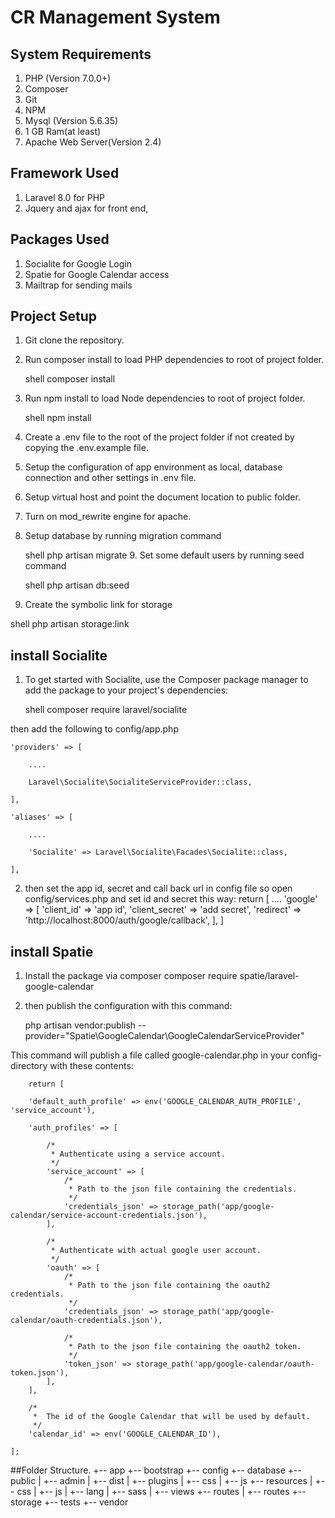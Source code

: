 # CR Management System

## System Requirements

1. PHP (Version 7.0.0+)
2. Composer
3. Git
4. NPM
5. Mysql (Version 5.6.35)
6. 1 GB Ram(at least)
7. Apache Web Server(Version 2.4)

## Framework Used

1. Laravel 8.0 for PHP
2. Jquery and ajax for front end,

## Packages Used

1. Socialite for Google Login
2. Spatie for Google Calendar access
3. Mailtrap for sending mails

## Project Setup

1. Git clone the repository.
2. Run composer install to load PHP dependencies to root of project folder.

    shell
    composer install

3. Run npm install to load Node dependencies to root of project folder.

    shell
    npm install

4. Create a .env file to the root of the project folder if not created by copying the .env.example file.

5. Setup the configuration of app environment as local, database connection and other settings in .env file.
6. Setup virtual host and point the document location to public folder.
7. Turn on mod_rewrite engine for apache.
8. Setup database by running migration command

    shell
    php artisan migrate 9. Set some default users by running seed command

    shell
    php artisan db:seed

9. Create the symbolic link for storage

shell
php artisan storage:link

## install Socialite

1. To get started with Socialite, use the Composer package manager to add the package to your project's dependencies:

   shell
   composer require laravel/socialite

then add the following to config/app.php

    'providers' => [

        ....

        Laravel\Socialite\SocialiteServiceProvider::class,

    ],

    'aliases' => [

        ....

        'Socialite' => Laravel\Socialite\Facades\Socialite::class,

    ],

2. then set the app id, secret and call back url in config file so open config/services.php and set id and secret this way:
   return [
   ....
   'google' => [
   'client_id' => 'app id',
   'client_secret' => 'add secret',
   'redirect' => 'http://localhost:8000/auth/google/callback',
   ],
   ]

## install Spatie

1.  Install the package via composer
    composer require spatie/laravel-google-calendar

2.  then publish the configuration with this command:
    
    php artisan vendor:publish --provider="Spatie\GoogleCalendar\GoogleCalendarServiceProvider"

This command will publish a file called google-calendar.php in your config-directory with these contents:

        return [

        'default_auth_profile' => env('GOOGLE_CALENDAR_AUTH_PROFILE', 'service_account'),

        'auth_profiles' => [

            /*
             * Authenticate using a service account.
             */
            'service_account' => [
                /*
                 * Path to the json file containing the credentials.
                 */
                'credentials_json' => storage_path('app/google-calendar/service-account-credentials.json'),
            ],

            /*
             * Authenticate with actual google user account.
             */
            'oauth' => [
                /*
                 * Path to the json file containing the oauth2 credentials.
                 */
                'credentials_json' => storage_path('app/google-calendar/oauth-credentials.json'),

                /*
                 * Path to the json file containing the oauth2 token.
                 */
                'token_json' => storage_path('app/google-calendar/oauth-token.json'),
            ],
        ],

        /*
         *  The id of the Google Calendar that will be used by default.
         */
        'calendar_id' => env('GOOGLE_CALENDAR_ID'),

    ];

##Folder Structure.
+-- app
+-- bootstrap
+-- config
+-- database
+-- public
| +-- admin
| +-- dist
| +-- plugins
| +-- css
| +-- js
+-- resources
| +-- css
| +-- js
| +-- lang
| +-- sass
| +-- views
+-- routes
| +-- routes
+-- storage
+-- tests
+-- vendor
